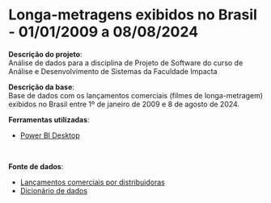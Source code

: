 # Longa-metragens exibidos no Brasil - 01/01/2009 a 08/08/2024
**Descrição do projeto**: <br/> Análise de dados para a disciplina de Projeto de Software do curso de Análise e Desenvolvimento de Sistemas da Faculdade Impacta
<br/>

**Descrição da base**:
<br/>
Base de dados com os lançamentos comerciais (filmes de longa-metragem) exibidos no Brasil entre 1º de janeiro de 2009 e 8 de agosto de 2024.
<br/>

**Ferramentas utilizadas**:<br/>
- [Power BI Desktop](https://www.microsoft.com/pt-br/power-platform/products/power-bi/desktop)<br/>
<br/>

**Fonte de dados**:<br/>
- [Lançamentos comerciais por distribuidoras](https://dados.gov.br/dados/conjuntos-dados/lancamentos-comerciais-por-distribuidoras)<br/>
- [Dicionário de dados](https://view.officeapps.live.com/op/view.aspx?src=https%3A%2F%2Fdados.ancine.gov.br%2Fdados-abertos%2Flancamentos-comerciais-por-distribuidoras-dicionario.odt&wdOrigin=BROWSELINK)
